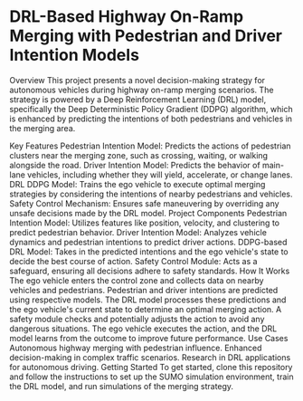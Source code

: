 # DRL-Based Highway On-Ramp Merging with Pedestrian and Driver Intention Models
Overview
This project presents a novel decision-making strategy for autonomous vehicles during highway on-ramp merging scenarios. The strategy is powered by a Deep Reinforcement Learning (DRL) model, specifically the Deep Deterministic Policy Gradient (DDPG) algorithm, which is enhanced by predicting the intentions of both pedestrians and vehicles in the merging area.

Key Features
Pedestrian Intention Model: Predicts the actions of pedestrian clusters near the merging zone, such as crossing, waiting, or walking alongside the road.
Driver Intention Model: Predicts the behavior of main-lane vehicles, including whether they will yield, accelerate, or change lanes.
DRL DDPG Model: Trains the ego vehicle to execute optimal merging strategies by considering the intentions of nearby pedestrians and vehicles.
Safety Control Mechanism: Ensures safe maneuvering by overriding any unsafe decisions made by the DRL model.
Project Components
Pedestrian Intention Model: Utilizes features like position, velocity, and clustering to predict pedestrian behavior.
Driver Intention Model: Analyzes vehicle dynamics and pedestrian intentions to predict driver actions.
DDPG-based DRL Model: Takes in the predicted intentions and the ego vehicle's state to decide the best course of action.
Safety Control Module: Acts as a safeguard, ensuring all decisions adhere to safety standards.
How It Works
The ego vehicle enters the control zone and collects data on nearby vehicles and pedestrians.
Pedestrian and driver intentions are predicted using respective models.
The DRL model processes these predictions and the ego vehicle's current state to determine an optimal merging action.
A safety module checks and potentially adjusts the action to avoid any dangerous situations.
The ego vehicle executes the action, and the DRL model learns from the outcome to improve future performance.
Use Cases
Autonomous highway merging with pedestrian influence.
Enhanced decision-making in complex traffic scenarios.
Research in DRL applications for autonomous driving.
Getting Started
To get started, clone this repository and follow the instructions to set up the SUMO simulation environment, train the DRL model, and run simulations of the merging strategy.
